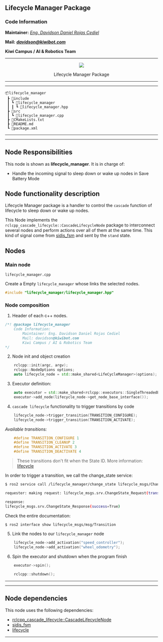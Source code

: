 Lifecycle Manager Package
---
### Code Information
**Maintainer:** _[Eng. Davidson Daniel Rojas Cediel](https://www.linkedin.com/in/dadaroce/)_ 

**Mail:** _**davidson@kiwibot.com**_ 

**Kiwi Campus / AI & Robotics Team**

---
<p align="center">
    <img src="https://user-images.githubusercontent.com/39452483/127695635-054f97fe-f4d0-434d-93c9-4233e5fcc17e.png"/>
</p>

<p align="center">
    Lifecycle Manager Package

---
---

```
📦lifecycle_manager
 ┣ 📂include
 ┃ ┗ 📂lifecycle_manager
 ┃ ┃ ┗ 📜lifecycle_manager.hpp
 ┣ 📂src
 ┃ ┗ 📜lifecycle_manager.cpp
 ┣ 📜CMakeLists.txt
 ┣ 📜README.md
 ┗ 📜package.xml
```

---
---

## Node Responsibilities

This node is shown as **lifecycle_manager**. It is in charge of:

- Handle the incoming signal to sleep down or wake up nodes in Save Battery Mode

## Node functionality description

Lifecycle Manager package is a handler to control the `cascade` function of lifecycle to sleep down or wake up nodes.

This Node implements the `rclcpp_cascade_lifecycle::CascadeLifecycleNode` package to interconnect several nodes and perform actions over all of them at the same time. This kind of signal come from [sidis_fsm](../sidis_fsm/) and sent by the `stand` state.

## Nodes

### Main node
 
```
lifecycle_manager.cpp
```

Create a Empty  ```lifecycle_manager``` whose links the selected nodes.

```.cpp
#include "lifecycle_manager/lifecycle_manager.hpp"
```


### Node composition


1. Header of each c++ nodes.
```.cpp
/*! @package lifecycle_manager
    Code Information:
        Maintainer: Eng. Davidson Daniel Rojas Cediel
        Mail: davidson@kiwibot.com
        Kiwi Campus / AI & Robotics Team
*/
```

2. Node init and object creation

```.cpp 
    rclcpp::init(argc, argv);
    rclcpp::NodeOptions options;
    auto lifecycle_node = std::make_shared<LifeCycleManager>(options);
```

3. Executor definition:

```.cpp
    auto executor = std::make_shared<rclcpp::executors::SingleThreadedExecutor>();
    executor->add_node(lifecycle_node->get_node_base_interface());
```

4. `cascade lifecycle` functionality to trigger transitions by code
```.cpp
    lifecycle_node->trigger_transition(TRANSITION_CONFIGURE);
    lifecycle_node->trigger_transition(TRANSITION_ACTIVATE);
```

_Available transitions:_
```.cpp
    #define TRANSITION_CONFIGURE 1
    #define TRANSITION_CLEANUP 2
    #define TRANSITION_ACTIVATE 3
    #define TRANSITION_DEACTIVATE 4
```
> These transitions don't fit when the State ID. More information: [lifecycle](https://github.com/ros2/demos/tree/master/lifecycle)



In order to trigger a transition, we call the change_state service:

```.bash
$ ros2 service call /lifecycle_manager/change_state lifecycle_msgs/ChangeState "{transition: {id: 4}}"

requester: making request: lifecycle_msgs.srv.ChangeState_Request(transition=lifecycle_msgs.msg.Transition(id=4, label=''))

response:
lifecycle_msgs.srv.ChangeState_Response(success=True)
```

Check the entire documentation:

```.bash
$ ros2 interface show lifecycle_msgs/msg/Transition
```


5. Link the nodes to our `lifecycle_manager` node

```.cpp
    lifecycle_node->add_activation("speed_controller");
    lifecycle_node->add_activation("wheel_odometry");
```

6. Spin the executor and shutdown when the program finish
```.cpp
    executor->spin();

    rclcpp::shutdown();
```

---
---

## Node dependencies

This node uses the following dependencies: 
- [rclcpp_cascade_lifecycle::CascadeLifecycleNode](https://github.com/fmrico/cascade_lifecycle/tree/galactic-devel) 
- [sidis_fsm](../sidis_fsm/) 
- [lifecycle](https://github.com/ros2/demos/tree/master/lifecycle)

---
